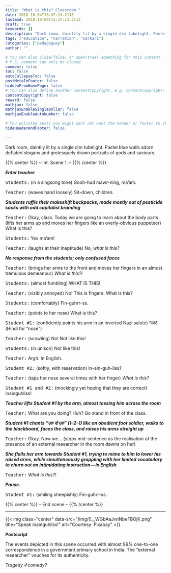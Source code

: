 ```yaml
---
title: "What is this? Classroom."
date: 2018-10-04T13:37:13.211Z
lastmod: 2018-10-04T13:37:13.211Z
draft: true
keywords: []
description: "Dark room, daintily lit by a single dim tubelight. Pastel blue walls adorn deflated slogans and grotesquely drawn portraits of gods and saviours."
tags: ["education", "narration", "sarkari"]
categories: ["pedagoguey"]
author: ""

# You can also close(false) or open(true) something for this content.
# P.S. comment can only be closed
comment: false
toc: false
autoCollapseToc: false
postMetaInFooter: false
hiddenFromHomePage: false
# You can also define another contentCopyright. e.g. contentCopyright: "This is another copyright."
contentCopyright: false
reward: false
mathjax: false
mathjaxEnableSingleDollar: false
mathjaxEnableAutoNumber: false

# You unlisted posts you might want not want the header or footer to show
hideHeaderAndFooter: false

---
```

Dark room, daintily lit by a single dim tubelight. Pastel blue walls adorn deflated slogans and grotesquely drawn portraits of gods and saviours.
<!--more-->
{{% center %}}
– Int. Scene 1. –
{{% /center %}}

**_Enter teacher_**

<kbd>Students:</kbd> (in a singsong tone) Gooh-hud mawr-ning, ma’am.

<kbd>Teacher:</kbd> (waves hand loosely) Sit-down, children.

**_Students ruffle their makeshift backpacks, made mostly out of pesticide sacks with odd capitalist branding_**

<kbd>Teacher:</kbd> Okay, class. Today we are going to learn about the body parts. (lifts her arms up and moves her fingers like an overly-obvious puppeteer) What is this?

<kbd>Students:</kbd> Yes ma’am!

<kbd>Teacher:</kbd> (laughs at their ineptitude) No, _what is this?_

**_No response from the students; only confused faces_**

<kbd>Teacher:</kbd> (brings her arms to the front and moves her fingers in an almost tremulous demeanour) _What is this?!_

<kbd>Students:</kbd> (almost fumbling) WHAT IS THIS!

<kbd>Teacher:</kbd> (visibly annoyed) No! This is fingers. What is this?

<kbd>Students:</kbd> (comfortably) Fin-guhrr-ss.

<kbd>Teacher:</kbd> (points to her nose) What is this?

<kbd>Student #1:</kbd> (confidently points his arm in an inverted Nazi salute) नाक! (Hindi for “nose”)

<kbd>Teacher:</kbd> (scowling) No! Not like this!

<kbd>Students:</kbd> (in unison) Not like this!

<kbd>Teacher:</kbd> Argh. In English.

<kbd>Student #2:</kbd> (softly, with reservation) In-ain-guh-liss?

<kbd>Teacher:</kbd> (taps her nose several times with her finger) _What is this?_

<kbd>Student #1 and #2:</kbd> (mockingly yet hoping that they are correct) Inainguhliss!

**_Teacher lifts Student #1 by the arm, almost tossing him across the room_**

<kbd>Teacher:</kbd> What are you doing? Huh? Go stand in front of the class.

**_Student #1 chants “एक दो एक” (1–2–1) like an obedient foot soldier, walks to the blackboard, faces the class, and raises his arms straight up_**

<kbd>Teacher:</kbd> Okay. Now we… (stops mid-sentence as the realisation of the presence of an external researcher in the room dawns on her)

**_She flails her arm towards Student #1, trying to mime to him to lower his raised arms, while simultaneously grappling with her limited vocabulary to churn out an intimidating instruction — in English_**

<kbd>Teacher:</kbd> _What is this?!_

**_Pause._**

<kbd>Student #1:</kbd> (smiling sheepishly) Fin-guhrr-ss.

{{% center %}}
– End scene –
{{% /center %}}

---

{{< img class="center" data-src="/img/0__WGbAaJvnNbeFBOjK.png" title="Speak inainguhliss!" alt="Courtesy: Pixabay" >}}

**Postscript**

The events depicted in this scene occurred with almost 99% one-to-one correspondence in a government primary school in India. The “external researcher” vouches for its authenticity. 

_Tragedy में comedy?_